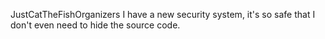 JustCatTheFishOrganizers
I have a new security system, it's so safe that I don't even need to hide the source code.
